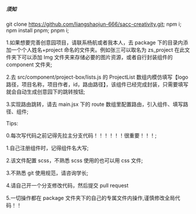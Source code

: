 ##### 须知

git clone <https://github.com/liangshaojun-666/sacc-creativity.git>;
npm i;
npm install pnpm;
pnpm i;

1.如果想要完善创意园项目，请联系杨航或者我本人，去 package 下的目录内添加一个个人姓名+project 命名的文件夹。例如张三可以取名为 zs_project 在此文件夹下可以添加 Img 文件夹来存储必要的图片资源，或者自行封装组件的 component 文件夹;

2.去 src/component/project-box/lists.js 的 ProjectList 数组内模仿填写【logo 路径，项目名称，项目作者，id，路由路径】，该组件已经完成封装，只需要填写就会自动生成创意园下的跳转按钮;

3.实现路由跳转，请去 main.jsx 下的 route 数组里配置路由，引入组件、填写路径、组件;

Tips:

0.每次写代码之前记得先拉主分支代码！！！！！！很重要！！！;

1.自己注册组件时，记得组件名大写;

2.该文件配置 scss，不熟悉 scss 使用的也可以用 css 文件;

3.不熟悉 git 使用规范，请咨询学长;

4.请自己开一个分支修改代码，然后提交 pull request

5.一切操作都在 package 文件夹下的自己的专属文件内操作,谨慎修改全局代码！！
